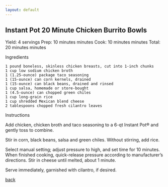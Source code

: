 ```yaml
---
layout: default
---
```


## Instant Pot 20 Minute Chicken Burrito Bowls

 Yield: 4 servings
Prep: 10 minutes minutes
Cook: 10 minutes minutes
Total: 20 minutes minutes



Ingredients

    1 pound boneless, skinless chicken breasts, cut into 1-inch chunks
    1 cup low sodium chicken broth
    1 (1.25-ounce) package taco seasoning
    1 (15-ounce) can corn kernels, drained
    1 (15-ounce) can black beans, drained and rinsed
    1 cup salsa, homemade or store-bought
    1 (4.5-ounce) can chopped green chiles
    1 cup long-grain rice
    1 cup shredded Mexican blend cheese
    2 tablespoons chopped fresh cilantro leaves


Instructions

Add chicken, chicken broth and taco seasoning to a 6-qt Instant Pot® and gently toss to combine.

Stir in corn, black beans, salsa and green chiles. Without stirring, add rice.

Select manual setting; adjust pressure to high, and set time for 10 minutes. When finished cooking, quick-release pressure according to manufacturer’s directions. Stir in cheese until melted, about 1 minute.

Serve immediately, garnished with cilantro, if desired.

[back](./)


